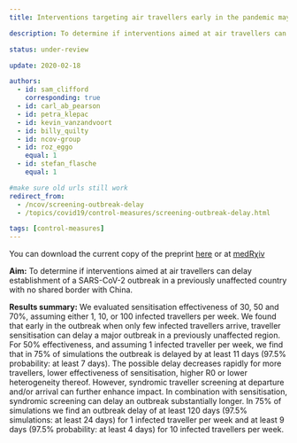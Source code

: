 ```yaml
---
title: Interventions targeting air travellers early in the pandemic may delay local outbreaks of SARS-CoV-2

description: To determine if interventions aimed at air travellers can delay establishment of a SARS-CoV-2 outbreak in a previously unaffected country with no shared border with China.

status: under-review

update: 2020-02-18

authors:
  - id: sam_clifford
    corresponding: true
  - id: carl_ab_pearson
  - id: petra_klepac
  - id: kevin_vanzandvoort
  - id: billy_quilty
  - id: ncov-group
  - id: roz_eggo
    equal: 1
  - id: stefan_flasche
    equal: 1

#make sure old urls still work
redirect_from:
  - /ncov/screening-outbreak-delay
  - /topics/covid19/control-measures/screening-outbreak-delay.html

tags: [control-measures]
---
```


You can download the current copy of the preprint [here](reports/screening_outbreak_delay_preprint_202002130952.pdf) or at [medR&chi;iv](https://doi.org/10.1101/2020.02.12.20022426)

**Aim:** To determine if interventions aimed at air travellers can delay establishment of a SARS-CoV-2 outbreak in a previously unaffected country with no shared border with China.

**Results summary:** We evaluated sensitisation effectiveness of 30, 50 and 70%, assuming either 1, 10, or 100 infected travellers per week. We found that early in the outbreak when only few infected travellers arrive, traveller sensitisation can delay a major outbreak in a previously unaffected region. For 50% effectiveness, and assuming 1 infected traveller per week, we find that in 75% of simulations the outbreak is delayed by at least 11 days (97.5% probability: at least 7 days). The possible delay decreases rapidly for more travellers, lower effectiveness of sensitisation, higher R0 or lower heterogeneity thereof. However, syndromic traveller screening at departure and/or arrival can further enhance impact. In combination with sensitisation, syndromic screening can delay an outbreak substantially longer. In 75% of simulations we find an outbreak delay of at least 120 days (97.5% simulations: at least 24 days) for 1 infected traveller per week and at least 9 days (97.5% probability: at least 4 days) for 10 infected travellers per week.
